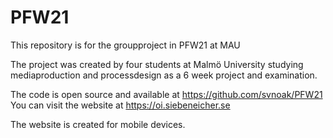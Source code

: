# PFW21
This repository is for the groupproject in PFW21 at MAU

The project was created by four students at Malmö University studying mediaproduction and processdesign as a 6 week project and examination.

The code is open source and available at https://github.com/svnoak/PFW21
You can visit the website at https://oi.siebeneicher.se

The website is created for mobile devices.